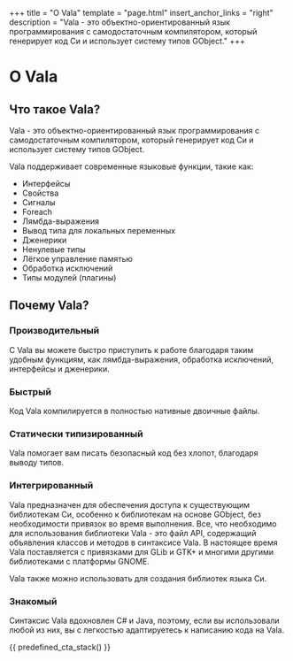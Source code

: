 +++
title = "О Vala"
template = "page.html"
insert_anchor_links = "right"
description = "Vala - это объектно-ориентированный язык программирования с самодостаточным компилятором, который генерирует код Cи и использует систему типов GObject."
+++

<h1>О Vala</h1>

## Что такое Vala?

Vala - это объектно-ориентированный язык программирования с самодостаточным компилятором, который генерирует код Cи и использует систему типов GObject.

Vala поддерживает современные языковые функции, такие как:

- Интерфейсы
- Свойства
- Сигналы
- Foreach
- Лямбда-выражения
- Вывод типа для локальных переменных
- Дженерики
- Ненулевые типы
- Лёгкое управление памятью
- Обработка исключений
- Типы модулей (плагины)

## Почему Vala?

### Производительный

С Vala вы можете быстро приступить к работе благодаря таким удобным функциям, как лямбда-выражения, обработка исключений, интерфейсы и дженерики.

### Быстрый

Код Vala компилируется в полностью нативные двоичные файлы.

### Статически типизированный

Vala помогает вам писать безопасный код без хлопот, благодаря выводу типов.

### Интегрированный

Vala предназначен для обеспечения доступа к существующим библиотекам Cи, особенно к библиотекам на основе GObject, без необходимости привязок во время выполнения. Все, что необходимо для использования библиотеки Vala - это файл API, содержащий объявления классов и методов в синтаксисе Vala. В настоящее время Vala поставляется с привязками для GLib и GTK+ и многими другими библиотеками с платформы GNOME.

Vala также можно использовать для создания библиотек языка Си.

### Знакомый

Синтаксис Vala вдохновлен C# и Java, поэтому, если вы использовали любой из них, вы с легкостью адаптируетесь к написанию кода на Vala.

{{ predefined_cta_stack() }}
